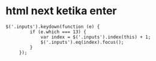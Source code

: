 # html next ketika enter

```
$('.inputs').keydown(function (e) {
         if (e.which === 13) {
             var index = $('.inputs').index(this) + 1;
             $('.inputs').eq(index).focus();
         }
     });
```
